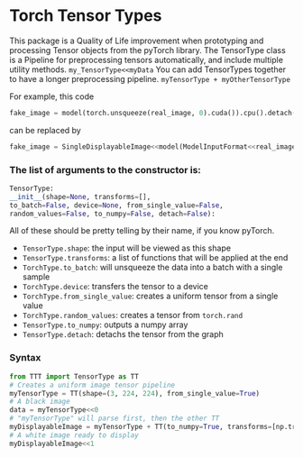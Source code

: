 
# Torch Tensor Types

This package is a Quality of Life improvement when prototyping and processing Tensor objects from the pyTorch library.
The TensorType class is a Pipeline for preprocessing tensors automatically, and include multiple utility methods. `my_TensorType<<myData`
You can add TensorTypes together to have a longer preprocessing pipeline. `myTensorType + myOtherTensorType`

For example, this code 
```py
fake_image = model(torch.unsqueeze(real_image, 0).cuda()).cpu().detach().numpy()[0]
```
can be replaced by
```py
fake_image = SingleDisplayableImage<<model(ModelInputFormat<<real_image)
```

### The list of arguments to the constructor is:
```py
TensorType:
__init__(shape=None, transforms=[], 
to_batch=False, device=None, from_single_value=False,
random_values=False, to_numpy=False, detach=False):
```
All of these should be pretty telling by their name, if you know pyTorch.
- `TensorType.shape`: the input will be viewed as this shape
- `TensorType.transforms`: a list of functions that will be applied at the end
- `TorchType.to_batch`: will unsqueeze the data into a batch with a single sample
- `TorchType.device`: transfers the tensor to a device
- `TorchType.from_single_value`: creates a uniform tensor from a single value
- `TorchType.random_values`: creates a tensor from `torch.rand`
- `TensorType.to_numpy`: outputs a numpy array
- `TensorType.detach`: detachs the tensor from the graph

### Syntax
```py
from TTT import TensorType as TT
# Creates a uniform image tensor pipeline
myTensorType = TT(shape=(3, 224, 224), from_single_value=True)
# A black image
data = myTensorType<<0
# "myTensorType" will parse first, then the other TT
myDisplayableImage = myTensorType + TT(to_numpy=True, transforms=[np.transpose])
# A white image ready to display
myDisplayableImage<<1
```